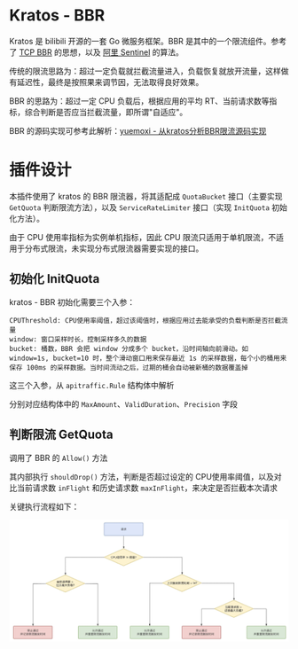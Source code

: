 # Kratos - BBR
Kratos 是 bilibili 开源的一套 Go 微服务框架。BBR 是其中的一个限流组件。参考了 [TCP BBR](https://en.wikipedia.org/wiki/TCP_congestion_control#TCP_BBR) 的思想，以及 [阿里 Sentinel](https://github.com/alibaba/Sentinel/wiki/系统自适应限流) 的算法。

传统的限流思路为：超过一定负载就拦截流量进入，负载恢复就放开流量，这样做有延迟性，最终是按照果来调节因，无法取得良好效果。

BBR 的思路为：超过一定 CPU 负载后，根据应用的平均 RT、当前请求数等指标，综合判断是否应当拦截流量，即所谓"自适应"。

BBR 的源码实现可参考此解析：[yuemoxi - 从kratos分析BBR限流源码实现](https://juejin.cn/post/7004848252109455368)



# 插件设计
本插件使用了 kratos 的 BBR 限流器，将其适配成 `QuotaBucket` 接口（主要实现 `GetQuota` 判断限流方法），以及 `ServiceRateLimiter` 接口（实现 `InitQuota` 初始化方法）。

由于 CPU 使用率指标为实例单机指标，因此 CPU 限流只适用于单机限流，不适用于分布式限流，未实现分布式限流器需要实现的接口。


## 初始化 InitQuota
kratos - BBR 初始化需要三个入参：
```
CPUThreshold: CPU使用率阈值，超过该阈值时，根据应用过去能承受的负载判断是否拦截流量 
window: 窗口采样时长，控制采样多久的数据
bucket: 桶数，BBR 会把 window 分成多个 bucket，沿时间轴向前滑动。如 window=1s, bucket=10 时，整个滑动窗口用来保存最近 1s 的采样数据，每个小的桶用来保存 100ms 的采样数据。当时间流动之后，过期的桶会自动被新桶的数据覆盖掉
```
这三个入参，从 `apitraffic.Rule` 结构体中解析

分别对应结构体中的 `MaxAmount`、`ValidDuration`、`Precision` 字段


## 判断限流 GetQuota
调用了 BBR 的 `Allow()` 方法

其内部执行 `shouldDrop()` 方法，判断是否超过设定的 CPU使用率阈值，以及对比当前请求数 `inFlight` 和历史请求数 `maxInFlight`，来决定是否拦截本次请求

关键执行流程如下：

![img.jpg](img.jpg)